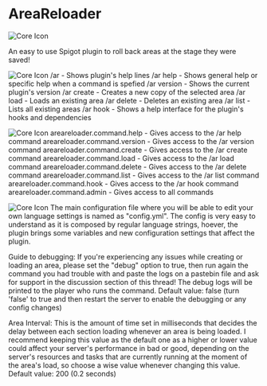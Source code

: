 # AreaReloader
![Core Icon](https://media.discordapp.net/attachments/595194807932944385/614115793382146058/AR.png)

An easy to use Spigot plugin to roll back areas at the stage they were saved!

![Core Icon](https://cdn.discordapp.com/attachments/595194807932944385/614124252387606565/ARCommands.png)
/ar - Shows plugin's help lines
/ar help <Command> - Shows general help or specific help when a command is spefied
/ar version - Shows the current plugin's version
/ar create <AreaName> - Creates a new copy of the selected area
/ar load <AreaName> - Loads an existing area
/ar delete <AreaName> - Deletes an existing area
/ar list - Lists all existing areas
/ar hook - Shows a help interface for the plugin's hooks and dependencies

![Core Icon](https://cdn.discordapp.com/attachments/595194807932944385/614124189229514772/ARPermissions.png)
areareloader.command.help - Gives access to the /ar help command
areareloader.command.version - Gives access to the /ar version command
areareloader.command.create - Gives access to the /ar create command
areareloader.command.load - Gives access to the /ar load command
areareloader.command.delete - Gives access to the /ar delete command
areareloader.command.list - Gives access to the /ar list command
areareloader.command.hook - Gives access to the /ar hook command
areareloader.command.admin - Gives access to all commands

![Core Icon](https://www.spigotmc.org/attachments/arconf-png.450471/.jpg)
The main configuration file where you will be able to edit your own language settings is named as "config.yml".
The config is very easy to understand as it is composed by regular language strings, hoever, the plugin brings some variables and new configuration settings that affect the plugin.

Guide to debugging: If you're experiencing any issues while creating or loading an area, please set the "debug" option to true, then run again the command you had trouble with and paste the logs on a pastebin file and ask for support in the discussion section of this thread!
The debug logs will be printed to the player who runs the command.
Default value: false (turn 'false' to true and then restart the server to enable the debugging or any config changes)

Area Interval: This is the amount of time set in milliseconds that decides the delay between each section loading whenever an area is being loaded.
I recommend keeping this value as the default one as a higher or lower value could affect your server's performance in bad or good, depending on the server's resources and tasks that are currently running at the moment of the area's load, so choose a wise value whenever changing this value.
Default value: 200
(0.2 seconds)


